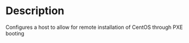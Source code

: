 Description
===========

Configures a host to allow for remote installation of CentOS through PXE booting
